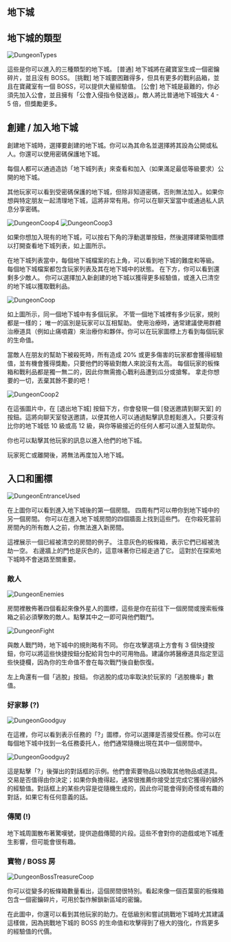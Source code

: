 ## 地下城

## 地下城的類型
  
![DungeonTypes](/resources/mobile-tutorial/DungeonTypes.png)
  
這些是你可以進入的三種類型的地下城。
[普通] 地下城將在藏寶室生成一個密鑰碎片，並且沒有 BOSS。 
[挑戰] 地下城要困難得多，但具有更多的戰利品箱，並且在寶藏室有一個 BOSS，可以提供大量經驗值。 
[公會] 地下城是最難的，你必須先加入公會，並且擁有「公會入侵指令發送器」。敵人將比普通地下城強大 4 - 5 倍，但獎勵更多。

## 創建 / 加入地下城
  
創建地下城時，選擇要創建的地下城。你可以為其命名並選擇將其設為公開或私人。你還可以使用密碼保護地下城。

每個人都可以通過造訪「地下城列表」來查看和加入（如果滿足最低等級要求）公開的地下城。 

其他玩家可以看到受密碼保護的地下城，但除非知道密碼，否則無法加入。如果你想與特定朋友一起清理地下城，這將非常有用。你可以在聊天室當中或通過私人訊息分享密碼。

![DungeonCoop4](/resources/mobile-tutorial/DungeonCoop4.png)
![DungeonCoop3](/resources/mobile-tutorial/DungeonCoop3.png)

如果你想加入現有的地下城，可以按右下角的浮動選單按鈕，然後選擇建築物圖標以打開查看地下城列表，如上圖所示。

在地下城列表當中，每個地下城檔案的右上角，可以看到地下城的難度和等級。 每個地下城檔案都包含玩家列表及其在地下城中的狀態。 在下方，你可以看到還剩多少敵人。 你可以選擇加入新創建的地下城以獲得更多經驗值，或進入已清空的地下城以獲取戰利品。
 
![DungeonCoop](/resources/mobile-tutorial/DungeonCoop.png)
  
如上圖所示，同一個地下城中有多個玩家。 不管一個地下城裡有多少玩家，規則都是一樣的； 唯一的區別是玩家可以互相幫助。 使用治療時，通常建議使用群體治療道具（例如止痛噴霧）來治療你和夥伴。你可以在玩家圖標上方看到每個玩家的生命值。  

當敵人在朋友的幫助下被殺死時，所有造成 20% 或更多傷害的玩家都會獲得經驗值，並有機會獲得獎勵，只要他們的等級對敵人來說沒有太高。 每個玩家的板條箱和戰利品都是獨一無二的，因此你無需擔心戰利品遭到瓜分或搶奪。 拿走你想要的一切，丟棄其餘不要的吧！

![DungeonCoop2](/resources/mobile-tutorial/DungeonCoop2.png)

在這張圖片中，在 [退出地下城] 按鈕下方，你會發現一個 [發送邀請到聊天室] 的按鈕。這將向聊天室發送邀請，以便其他人可以通過點擊訊息輕鬆進入。只要沒有比你的地下城低 10 級或高 12 級，與你等級接近的任何人都可以進入並幫助你。

你也可以點擊其他玩家的訊息以進入他們的地下城。

玩家死亡或離開後，將無法再度加入地下城。
  
## 入口和圖標
  
![DungeonEntranceUsed](/resources/mobile-tutorial/DungeonEntranceUsed.png)
  
在上圖你可以看到進入地下城後的第一個房間。 四周有門可以帶你到地下城中的另一個房間。 你可以在進入地下城房間的四個牆面上找到這些門。 在你殺死當前房間內的所有敵人之前，你無法進入新房間。

這裡展示一個已經被清空的房間的例子。 注意灰色的板條箱，表示它們已經被洗劫一空。 右邊牆上的門也是灰色的，這意味著你已經走過了它。 這對於在探索地下城時不會迷路至關重要。 

### 敵人
  
![DungeonEnemies](/resources/mobile-tutorial/DungeonEnemies.png)
  
房間裡散佈著四個看起來像外星人的圖標，這些是你在前往下一個房間或搜索板條箱之前必須擊敗的敵人。點擊其中之一即可與他們戰鬥。
  
![DungeonFight](/resources/mobile-tutorial/DungeonFight.png)
  
與敵人戰鬥時，地下城中的規則略有不同。 你在攻擊選項上方會有 3 個快捷按鈕，你可以將這些快捷按鈕分配給背包中的可用物品。建議你將醫療道具指定至這些快捷欄，因為你的生命值不會在每次戰鬥後自動恢復。

左上角還有一個「逃脫」按鈕。 你逃脫的成功率取決於玩家的「逃脫機率」數值。  
 
### 好家夥 (?)
  
![DungeonGoodguy](/resources/mobile-tutorial/DungeonGoodguy.png)
  
在這裡，你可以看到表示任務的「?」圖標，你可以選擇是否接受任務。你可以在每個地下城中找到一名任務委托人，他們通常隨機出現在其中一個房間中。
  
![DungeonGoodguy2](/resources/mobile-tutorial/DungeonGoodguy2.png)
  
這是點擊「?」後彈出的對話框的示例。他們會索要物品以換取其他物品或道具。交易是否值得由你決定；如果你負擔得起，通常很推薦你接受並完成它獲得的額外的經驗值。對話框上的某些内容是從隨機生成的，因此你可能會得到奇怪或有趣的對話，如果它有任何意義的話。

### 傳聞 (!)

地下城周圍散布著驚嘆號，提供遊戲傳聞的片段。這些不會對你的遊戲或地下城產生影響，但可能會很有趣。

### 寶物 / BOSS 房
  
![DungeonBossTreasureCoop](/resources/mobile-tutorial/DungeonBossTreasureCoop.png)
  
你可以從變多的板條箱數量看出，這個房間很特別。看起來像一個百葉窗的板條箱包含一個密鑰碎片，可用於製作解鎖新區域的密鑰。

在此圖中，你還可以看到其他玩家的助力。在低級別和嘗試挑戰地下城時尤其建議這樣做，因為挑戰地下城的 BOSS 的生命值和攻擊得到了極大的強化，作爲更多的經驗值的代價。
